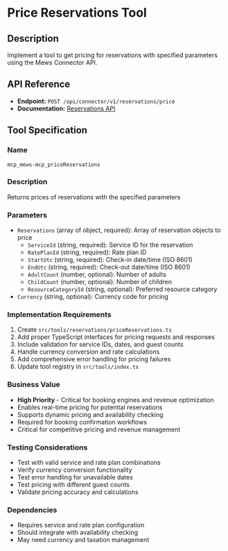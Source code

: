 # Price Reservations Tool

## Description
Implement a tool to get pricing for reservations with specified parameters using the Mews Connector API.

## API Reference
- **Endpoint:** `POST /api/connector/v1/reservations/price`
- **Documentation:** [Reservations API](https://mews-systems.gitbook.io/connector-api/operations/reservations#price-reservations)

## Tool Specification

### Name
`mcp_mews-mcp_priceReservations`

### Description
Returns prices of reservations with the specified parameters

### Parameters
- `Reservations` (array of object, required): Array of reservation objects to price
  - `ServiceId` (string, required): Service ID for the reservation
  - `RatePlanId` (string, required): Rate plan ID
  - `StartUtc` (string, required): Check-in date/time (ISO 8601)
  - `EndUtc` (string, required): Check-out date/time (ISO 8601)
  - `AdultCount` (number, optional): Number of adults
  - `ChildCount` (number, optional): Number of children
  - `ResourceCategoryId` (string, optional): Preferred resource category
- `Currency` (string, optional): Currency code for pricing

### Implementation Requirements
1. Create `src/tools/reservations/priceReservations.ts`
2. Add proper TypeScript interfaces for pricing requests and responses
3. Include validation for service IDs, dates, and guest counts
4. Handle currency conversion and rate calculations
5. Add comprehensive error handling for pricing failures
6. Update tool registry in `src/tools/index.ts`

### Business Value
- **High Priority** - Critical for booking engines and revenue optimization
- Enables real-time pricing for potential reservations
- Supports dynamic pricing and availability checking
- Required for booking confirmation workflows
- Critical for competitive pricing and revenue management

### Testing Considerations
- Test with valid service and rate plan combinations
- Verify currency conversion functionality
- Test error handling for unavailable dates
- Test pricing with different guest counts
- Validate pricing accuracy and calculations

### Dependencies
- Requires service and rate plan configuration
- Should integrate with availability checking
- May need currency and taxation management 